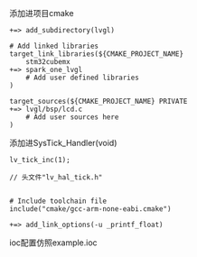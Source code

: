 添加进项目cmake 

```
+=> add_subdirectory(lvgl)
```

```
# Add linked libraries
target_link_libraries(${CMAKE_PROJECT_NAME}
    stm32cubemx
+=> spark_one_lvgl
    # Add user defined libraries
)
```

```
target_sources(${CMAKE_PROJECT_NAME} PRIVATE
+=> lvgl/bsp/lcd.c
    # Add user sources here
)
```
添加进SysTick_Handler(void)
```
lv_tick_inc(1);

// 头文件"lv_hal_tick.h"
```

```

# Include toolchain file
include("cmake/gcc-arm-none-eabi.cmake")

+=> add_link_options(-u _printf_float)

```

ioc配置仿照example.ioc